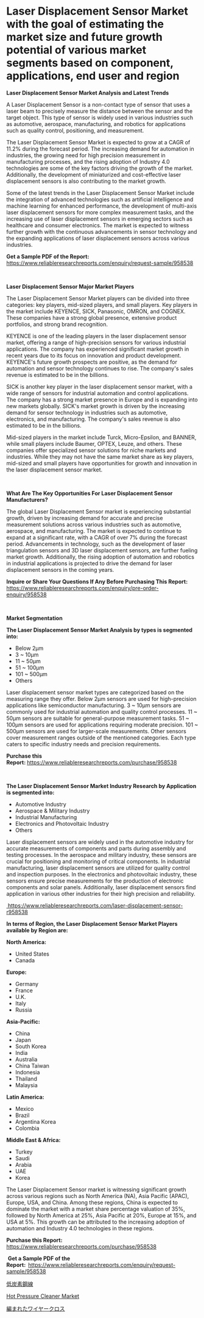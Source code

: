 <p><h1>Laser Displacement Sensor Market with the goal of estimating the market size and future growth potential of various market segments based on component, applications, end user and region</h1></p><p><strong>Laser Displacement Sensor Market Analysis and Latest Trends</strong></p>
<p><p>A Laser Displacement Sensor is a non-contact type of sensor that uses a laser beam to precisely measure the distance between the sensor and the target object. This type of sensor is widely used in various industries such as automotive, aerospace, manufacturing, and robotics for applications such as quality control, positioning, and measurement.</p><p>The Laser Displacement Sensor Market is expected to grow at a CAGR of 11.2% during the forecast period. The increasing demand for automation in industries, the growing need for high precision measurement in manufacturing processes, and the rising adoption of Industry 4.0 technologies are some of the key factors driving the growth of the market. Additionally, the development of miniaturized and cost-effective laser displacement sensors is also contributing to the market growth.</p><p>Some of the latest trends in the Laser Displacement Sensor Market include the integration of advanced technologies such as artificial intelligence and machine learning for enhanced performance, the development of multi-axis laser displacement sensors for more complex measurement tasks, and the increasing use of laser displacement sensors in emerging sectors such as healthcare and consumer electronics. The market is expected to witness further growth with the continuous advancements in sensor technology and the expanding applications of laser displacement sensors across various industries.</p></p>
<p><strong>Get a Sample PDF of the Report:&nbsp;</strong> <a href="https://www.reliableresearchreports.com/enquiry/request-sample/958538">https://www.reliableresearchreports.com/enquiry/request-sample/958538</a></p>
<p>&nbsp;</p>
<p><strong>Laser Displacement Sensor Major Market Players</strong></p>
<p><p>The Laser Displacement Sensor Market players can be divided into three categories: key players, mid-sized players, and small players. Key players in the market include KEYENCE, SICK, Panasonic, OMRON, and COGNEX. These companies have a strong global presence, extensive product portfolios, and strong brand recognition.</p><p>KEYENCE is one of the leading players in the laser displacement sensor market, offering a range of high-precision sensors for various industrial applications. The company has experienced significant market growth in recent years due to its focus on innovation and product development. KEYENCE's future growth prospects are positive, as the demand for automation and sensor technology continues to rise. The company's sales revenue is estimated to be in the billions.</p><p>SICK is another key player in the laser displacement sensor market, with a wide range of sensors for industrial automation and control applications. The company has a strong market presence in Europe and is expanding into new markets globally. SICK's market growth is driven by the increasing demand for sensor technology in industries such as automotive, electronics, and manufacturing. The company's sales revenue is also estimated to be in the billions.</p><p>Mid-sized players in the market include Turck, Micro-Epsilon, and BANNER, while small players include Baumer, OPTEX, Leuze, and others. These companies offer specialized sensor solutions for niche markets and industries. While they may not have the same market share as key players, mid-sized and small players have opportunities for growth and innovation in the laser displacement sensor market.</p></p>
<p>&nbsp;</p>
<p><strong>What Are The Key Opportunities For Laser Displacement Sensor Manufacturers?</strong></p>
<p><p>The global Laser Displacement Sensor market is experiencing substantial growth, driven by increasing demand for accurate and precise measurement solutions across various industries such as automotive, aerospace, and manufacturing. The market is expected to continue to expand at a significant rate, with a CAGR of over 7% during the forecast period. Advancements in technology, such as the development of laser triangulation sensors and 3D laser displacement sensors, are further fueling market growth. Additionally, the rising adoption of automation and robotics in industrial applications is projected to drive the demand for laser displacement sensors in the coming years.</p></p>
<p><strong>Inquire or Share Your Questions If Any Before Purchasing This Report:</strong> <a href="https://www.reliableresearchreports.com/enquiry/pre-order-enquiry/958538">https://www.reliableresearchreports.com/enquiry/pre-order-enquiry/958538</a></p>
<p>&nbsp;</p>
<p><strong>Market Segmentation</strong></p>
<p><strong>The Laser Displacement Sensor Market Analysis by types is segmented into:</strong></p>
<p><ul><li>Below 2µm</li><li>3 ~ 10µm</li><li>11 ~ 50µm</li><li>51 ~ 100µm</li><li>101 ~ 500µm</li><li>Others</li></ul></p>
<p><p>Laser displacement sensor market types are categorized based on the measuring range they offer. Below 2µm sensors are used for high-precision applications like semiconductor manufacturing. 3 ~ 10µm sensors are commonly used for industrial automation and quality control processes. 11 ~ 50µm sensors are suitable for general-purpose measurement tasks. 51 ~ 100µm sensors are used for applications requiring moderate precision. 101 ~ 500µm sensors are used for larger-scale measurements. Other sensors cover measurement ranges outside of the mentioned categories. Each type caters to specific industry needs and precision requirements.</p></p>
<p><strong>Purchase this Report:&nbsp;</strong><a href="https://www.reliableresearchreports.com/purchase/958538">https://www.reliableresearchreports.com/purchase/958538</a></p>
<p>&nbsp;</p>
<p><strong>The Laser Displacement Sensor Market Industry Research by Application is segmented into:</strong></p>
<p><ul><li>Automotive Industry</li><li>Aerospace & Military Industry</li><li>Industrial Manufacturing</li><li>Electronics and Photovoltaic Industry</li><li>Others</li></ul></p>
<p><p>Laser displacement sensors are widely used in the automotive industry for accurate measurements of components and parts during assembly and testing processes. In the aerospace and military industry, these sensors are crucial for positioning and monitoring of critical components. In industrial manufacturing, laser displacement sensors are utilized for quality control and inspection purposes. In the electronics and photovoltaic industry, these sensors ensure precise measurements for the production of electronic components and solar panels. Additionally, laser displacement sensors find application in various other industries for their high precision and reliability.</p></p>
<p><a href="https://www.reliableresearchreports.com/laser-displacement-sensor-r958538">&nbsp;https://www.reliableresearchreports.com/laser-displacement-sensor-r958538</a></p>
<p><strong>In terms of Region, the Laser Displacement Sensor Market Players available by Region are:</strong></p>
<p>
    <p> <strong> North America: </strong>
        <ul>
            <li>United States</li>
            <li>Canada</li>
        </ul>
        </p> 
    <p> <strong> Europe: </strong>
        <ul>
            <li>Germany</li>
            <li>France</li>
            <li>U.K.</li>
            <li>Italy</li>
            <li>Russia</li>
        </ul>
        </p> 
    <p> <strong> Asia-Pacific: </strong>
        <ul>
            <li>China</li>
            <li>Japan</li>
            <li>South Korea</li>
            <li>India</li>
            <li>Australia</li>
            <li>China Taiwan</li>
            <li>Indonesia</li>
            <li>Thailand</li>
            <li>Malaysia</li>
        </ul>
        </p> 
    <p> <strong> Latin America: </strong>
        <ul>
            <li>Mexico</li>
            <li>Brazil</li>
            <li>Argentina Korea</li>
            <li>Colombia</li>
        </ul>
        </p> 
    <p> <strong> Middle East & Africa: </strong>
        <ul>
            <li>Turkey</li>
            <li>Saudi</li>
            <li>Arabia</li>
            <li>UAE</li>
            <li>Korea</li>
        </ul>
    </p>
    </p>
<p><p>The Laser Displacement Sensor market is witnessing significant growth across various regions such as North America (NA), Asia Pacific (APAC), Europe, USA, and China. Among these regions, China is expected to dominate the market with a market share percentage valuation of 35%, followed by North America at 25%, Asia Pacific at 20%, Europe at 15%, and USA at 5%. This growth can be attributed to the increasing adoption of automation and Industry 4.0 technologies in these regions.</p></p>
<p><strong>Purchase this Report: </strong><a href="https://www.reliableresearchreports.com/purchase/958538">https://www.reliableresearchreports.com/purchase/958538</a></p>
<p>&nbsp;<strong>Get a Sample PDF of the Report:&nbsp;&nbsp;</strong><a href="https://www.reliableresearchreports.com/enquiry/request-sample/958538">https://www.reliableresearchreports.com/enquiry/request-sample/958538</a></p>
<p><strong></strong></p>
<p><p><a href="https://github.com/moulafa/Market-Research-Report-List-2/blob/main/4213334159481.md">低炭素鋼線</a></p><p><a href="https://github.com/MaraKoelpin2023/Market-Research-Report-List-1/blob/main/hot-pressure-cleaner-market.md">Hot Pressure Cleaner Market</a></p><p><a href="https://github.com/nxboeu02965442/Market-Research-Report-List-2/blob/main/8566093159480.md">編まれたワイヤークロス</a></p></p>
